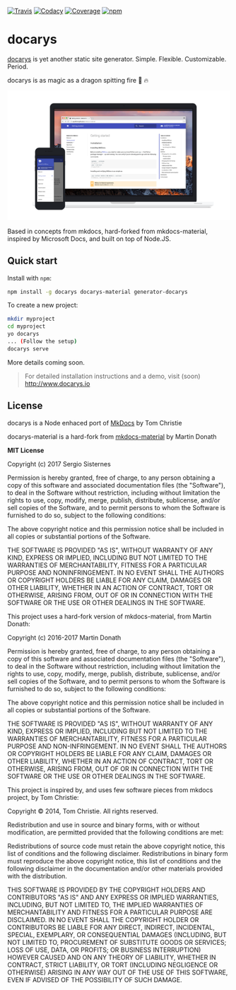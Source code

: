 [![Travis][travis-image]][travis-link]
[![Codacy][codacy-image]][codacy-link]
[![Coverage][coverage-image]][coverage-link]
[![npm][npm-image]][npm-link]

  [travis-image]: https://travis-ci.org/docarys/docarys.svg?branch=master
  [travis-link]: https://travis-ci.org/docarys/docarys
  [codacy-image]: https://api.codacy.com/project/badge/Grade/bae6b0b8d04b4cd9a7b69f6e3988b31e?isInternal=true
  [codacy-link]: https://www.codacy.com/app/sesispla/docarys?utm_source=github.com&amp;utm_medium=referral&amp;utm_content=docarys/docarys&amp;utm_campaign=Badge_Grade
  [coverage-image]: https://api.codacy.com/project/badge/Coverage/bae6b0b8d04b4cd9a7b69f6e3988b31e
  [coverage-link]: https://www.codacy.com/app/sesispla/docarys?utm_source=github.com&amp;utm_medium=referral&amp;utm_content=docarys/docarys&amp;utm_campaign=Badge_Coverage
  [npm-image]: https://img.shields.io/npm/dt/docarys.svg
  [npm-link]: hhttps://www.npmjs.com/package/docarys

# docarys

[docarys](http://www.docarys.io) is yet another static site generator. Simple. Flexible. Customizable. Period. 

docarys is as magic as a dragon spitting fire 🐉 🔥

[![Material for docarys](docs/material.png)](https://github.com/docarys/docarys-material)

Based in concepts from mkdocs, hard-forked from mkdocs-material, inspired by Microsoft Docs, and built on top of Node.JS.

## Quick start

Install with `npm`:

``` sh
npm install -g docarys docarys-material generator-docarys
```

To create a new project:
``` sh
mkdir myproject
cd myproject
yo docarys
... (Follow the setup)
docarys serve
```

More details coming soon.

> For detailed installation instructions and a demo, visit (soon) http://www.docarys.io

## License

docarys is a Node enhaced port of [MkDocs](https://github.com/mkdocs/mkdocs) by Tom Christie

docarys-material is a hard-fork from [mkdocs-material](https://github.com/squidfunk/mkdocs-material) by Martin Donath

**MIT License**

Copyright (c) 2017 Sergio Sisternes

Permission is hereby granted, free of charge, to any person obtaining a copy
of this software and associated documentation files (the "Software"), to deal
in the Software without restriction, including without limitation the rights
to use, copy, modify, merge, publish, distribute, sublicense, and/or sell
copies of the Software, and to permit persons to whom the Software is
furnished to do so, subject to the following conditions:

The above copyright notice and this permission notice shall be included in all
copies or substantial portions of the Software.

THE SOFTWARE IS PROVIDED "AS IS", WITHOUT WARRANTY OF ANY KIND, EXPRESS OR
IMPLIED, INCLUDING BUT NOT LIMITED TO THE WARRANTIES OF MERCHANTABILITY,
FITNESS FOR A PARTICULAR PURPOSE AND NONINFRINGEMENT. IN NO EVENT SHALL THE
AUTHORS OR COPYRIGHT HOLDERS BE LIABLE FOR ANY CLAIM, DAMAGES OR OTHER
LIABILITY, WHETHER IN AN ACTION OF CONTRACT, TORT OR OTHERWISE, ARISING FROM,
OUT OF OR IN CONNECTION WITH THE SOFTWARE OR THE USE OR OTHER DEALINGS IN THE
SOFTWARE.

This project uses a hard-fork version of mkdocs-material, from Martin Donath:

Copyright (c) 2016-2017 Martin Donath

Permission is hereby granted, free of charge, to any person obtaining a copy
of this software and associated documentation files (the "Software"), to
deal in the Software without restriction, including without limitation the
rights to use, copy, modify, merge, publish, distribute, sublicense, and/or
sell copies of the Software, and to permit persons to whom the Software is
furnished to do so, subject to the following conditions:

The above copyright notice and this permission notice shall be included in
all copies or substantial portions of the Software.

THE SOFTWARE IS PROVIDED "AS IS", WITHOUT WARRANTY OF ANY KIND, EXPRESS OR
IMPLIED, INCLUDING BUT NOT LIMITED TO THE WARRANTIES OF MERCHANTABILITY,
FITNESS FOR A PARTICULAR PURPOSE AND NON-INFRINGEMENT. IN NO EVENT SHALL THE
AUTHORS OR COPYRIGHT HOLDERS BE LIABLE FOR ANY CLAIM, DAMAGES OR OTHER
LIABILITY, WHETHER IN AN ACTION OF CONTRACT, TORT OR OTHERWISE, ARISING
FROM, OUT OF OR IN CONNECTION WITH THE SOFTWARE OR THE USE OR OTHER DEALINGS
IN THE SOFTWARE.

This project is inspired by, and uses few software pieces from mkdocs project, by Tom Christie:

Copyright © 2014, Tom Christie. All rights reserved.

Redistribution and use in source and binary forms, with or
without modification, are permitted provided that the following
conditions are met:

Redistributions of source code must retain the above copyright
notice, this list of conditions and the following disclaimer.
Redistributions in binary form must reproduce the above copyright
notice, this list of conditions and the following disclaimer in
the documentation and/or other materials provided with the
distribution.

THIS SOFTWARE IS PROVIDED BY THE COPYRIGHT HOLDERS AND
CONTRIBUTORS "AS IS" AND ANY EXPRESS OR IMPLIED WARRANTIES,
INCLUDING, BUT NOT LIMITED TO, THE IMPLIED WARRANTIES OF
MERCHANTABILITY AND FITNESS FOR A PARTICULAR PURPOSE ARE
DISCLAIMED. IN NO EVENT SHALL THE COPYRIGHT HOLDER OR
CONTRIBUTORS BE LIABLE FOR ANY DIRECT, INDIRECT, INCIDENTAL,
SPECIAL, EXEMPLARY, OR CONSEQUENTIAL DAMAGES (INCLUDING, BUT NOT
LIMITED TO, PROCUREMENT OF SUBSTITUTE GOODS OR SERVICES; LOSS OF
USE, DATA, OR PROFITS; OR BUSINESS INTERRUPTION) HOWEVER CAUSED
AND ON ANY THEORY OF LIABILITY, WHETHER IN CONTRACT, STRICT
LIABILITY, OR TORT (INCLUDING NEGLIGENCE OR OTHERWISE) ARISING IN
ANY WAY OUT OF THE USE OF THIS SOFTWARE, EVEN IF ADVISED OF THE
POSSIBILITY OF SUCH DAMAGE.
